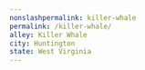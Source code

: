 ```yaml
---
﻿nonslashpermalink: killer-whale
permalink: /killer-whale/
alley: Killer Whale
city: Huntington
state: West Virginia
---
```

